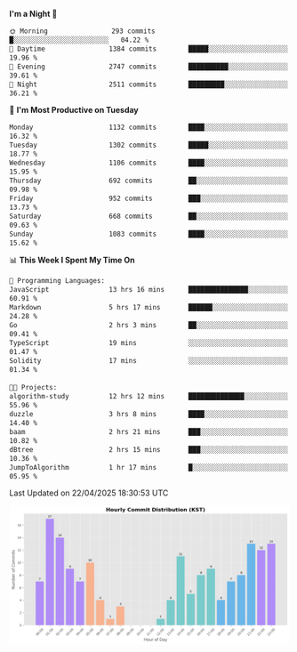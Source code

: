 <!--START_SECTION:waka-->
**I'm a Night 🦉** 

```text
🌞 Morning                293 commits         █░░░░░░░░░░░░░░░░░░░░░░░░   04.22 % 
🌆 Daytime                1384 commits        █████░░░░░░░░░░░░░░░░░░░░   19.96 % 
🌃 Evening                2747 commits        ██████████░░░░░░░░░░░░░░░   39.61 % 
🌙 Night                  2511 commits        █████████░░░░░░░░░░░░░░░░   36.21 % 
```
📅 **I'm Most Productive on Tuesday** 

```text
Monday                   1132 commits        ████░░░░░░░░░░░░░░░░░░░░░   16.32 % 
Tuesday                  1302 commits        █████░░░░░░░░░░░░░░░░░░░░   18.77 % 
Wednesday                1106 commits        ████░░░░░░░░░░░░░░░░░░░░░   15.95 % 
Thursday                 692 commits         ██░░░░░░░░░░░░░░░░░░░░░░░   09.98 % 
Friday                   952 commits         ███░░░░░░░░░░░░░░░░░░░░░░   13.73 % 
Saturday                 668 commits         ██░░░░░░░░░░░░░░░░░░░░░░░   09.63 % 
Sunday                   1083 commits        ████░░░░░░░░░░░░░░░░░░░░░   15.62 % 
```


📊 **This Week I Spent My Time On** 

```text
💬 Programming Languages: 
JavaScript               13 hrs 16 mins      ███████████████░░░░░░░░░░   60.91 % 
Markdown                 5 hrs 17 mins       ██████░░░░░░░░░░░░░░░░░░░   24.28 % 
Go                       2 hrs 3 mins        ██░░░░░░░░░░░░░░░░░░░░░░░   09.41 % 
TypeScript               19 mins             ░░░░░░░░░░░░░░░░░░░░░░░░░   01.47 % 
Solidity                 17 mins             ░░░░░░░░░░░░░░░░░░░░░░░░░   01.34 % 

🐱‍💻 Projects: 
algorithm-study          12 hrs 12 mins      ██████████████░░░░░░░░░░░   55.96 % 
duzzle                   3 hrs 8 mins        ████░░░░░░░░░░░░░░░░░░░░░   14.40 % 
baam                     2 hrs 21 mins       ███░░░░░░░░░░░░░░░░░░░░░░   10.82 % 
dBtree                   2 hrs 15 mins       ███░░░░░░░░░░░░░░░░░░░░░░   10.36 % 
JumpToAlgorithm          1 hr 17 mins        █░░░░░░░░░░░░░░░░░░░░░░░░   05.95 % 
```


 Last Updated on 22/04/2025 18:30:53 UTC
<!--END_SECTION:waka-->

<!-- HOURLY-COMMIT-GRAPH:START -->
![Hourly Commit Distribution](./commit_time_stats.png)
<!-- HOURLY-COMMIT-GRAPH:END -->